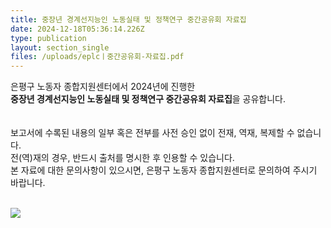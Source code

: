 ```yaml
---
title: 중장년 경계선지능인 노동실태 및 정책연구 중간공유회 자료집
date: 2024-12-18T05:36:14.226Z
type: publication
layout: section_single
files: /uploads/eplcㅣ중간공유회-자료집.pdf
---
```

<!--StartFragment-->

은평구 노동자 종합지원센터에서 2024년에 진행한 <br>
**중장년 경계선지능인 노동실태 및 정책연구 중간공유회 자료집**을 공유합니다.<br><br>\
보고서에 수록된 내용의 일부 혹은 전부를 사전 승인 없이 전재, 역재, 복제할 수 없습니다. <br>
전(역)재의 경우, 반드시 출처를 명시한 후 인용할 수 있습니다.<br>
본 자료에 대한 문의사항이 있으시면, 은평구 노동자 종합지원센터로 문의하여 주시기 바랍니다.<br><br>

<!--EndFragment-->

![](/uploads/자료집-표지.jpg)